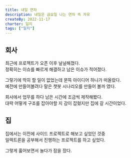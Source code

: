 ```yaml
---
title: 내일 연차
description: 내일은 금요일 나는 연차 즉 자유
createBy: 2022-11-17
charter: 일지
tags: ["일지"]
---
```


## 회사

최근에 프로젝트가 오픈 이후 널널해졌다.  
정확히는 이슈를 빠르게 해결하고 남은 이슈가 적어졌다.

그렇기에 딱히 할 일이 없었는데 문뜩 아이디어 하나가 떠올랐다.  
예전에 만들어볼려다 말은 챗봇 시나리오를 만들어 볼까 였다.

회사에서 업무를 하다 남은 시간에 조금씩 제작해봤다.  
대략 어떻게 구조를 잡아야할 지 감이 잡혔지만 집에 갈 시간이었다.

## 집

집에서는 이전에 사이드 프로젝트로 해보고 싶었던 것중  
일렉트론을 공부해서 진행하는 프로젝트를 하고 싶었다.

그렇게 훓어보면서 놀다가 잠을 잤다.
